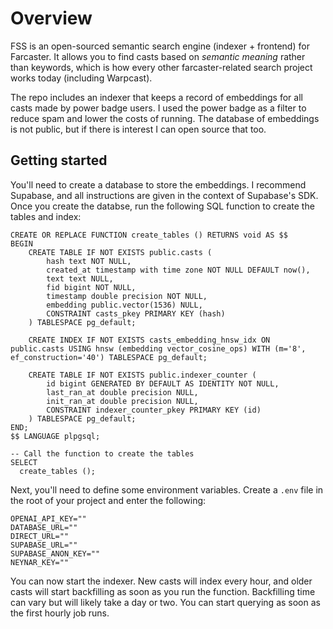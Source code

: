 # Overview

FSS is an open-sourced semantic search engine (indexer + frontend) for Farcaster. It allows you to find casts based on *semantic meaning* rather than keywords, which is how every other farcaster-related search project works today (including Warpcast).

The repo includes an indexer that keeps a record of embeddings for all casts made by power badge users. I used the power badge as a filter to reduce spam and lower the costs of running. The database of embeddings is not public, but if there is interest I can open source that too.

## Getting started

You'll need to create a database to store the embeddings. I recommend Supabase, and all instructions are given in the context of Supabase's SDK. Once you create the databse, run the following SQL function to create the tables and index:

```
CREATE OR REPLACE FUNCTION create_tables () RETURNS void AS $$
BEGIN
    CREATE TABLE IF NOT EXISTS public.casts (
        hash text NOT NULL,
        created_at timestamp with time zone NOT NULL DEFAULT now(),
        text text NULL,
        fid bigint NOT NULL,
        timestamp double precision NOT NULL,
        embedding public.vector(1536) NULL,
        CONSTRAINT casts_pkey PRIMARY KEY (hash)
    ) TABLESPACE pg_default;

    CREATE INDEX IF NOT EXISTS casts_embedding_hnsw_idx ON public.casts USING hnsw (embedding vector_cosine_ops) WITH (m='8', ef_construction='40') TABLESPACE pg_default;

    CREATE TABLE IF NOT EXISTS public.indexer_counter (
        id bigint GENERATED BY DEFAULT AS IDENTITY NOT NULL,
        last_ran_at double precision NULL,
        init_ran_at double precision NULL,
        CONSTRAINT indexer_counter_pkey PRIMARY KEY (id)
    ) TABLESPACE pg_default;
END;
$$ LANGUAGE plpgsql;

-- Call the function to create the tables
SELECT
  create_tables ();
```

Next, you'll need to define some environment variables. Create a `.env` file in the root of your project and enter the following:
```
OPENAI_API_KEY=""
DATABASE_URL=""
DIRECT_URL=""
SUPABASE_URL=""
SUPABASE_ANON_KEY=""
NEYNAR_KEY=""
```

You can now start the indexer. New casts will index every hour, and older casts will start backfilling as soon as you run the function. Backfilling time can vary but will likely take a day or two. You can start querying as soon as the first hourly job runs.
